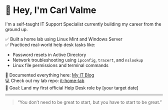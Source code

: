 # 👋 Hey, I'm Carl Valme

I'm a self-taught IT Support Specialist currently building my career from the ground up.

✅ Built a home lab using Linux Mint and Windows Server  
✅ Practiced real-world help desk tasks like:  
- Password resets in Active Directory  
- Network troubleshooting using `ipconfig`, `tracert`, and `nslookup`  
- Linux file permissions and terminal commands  

📘 Documented everything here: [My IT Blog](https://carlvalme.wordpress.com)  
💻 Check out my lab repo: [it-home-lab](https://github.com/YOUR-USERNAME/it-home-lab)  
🎯 Goal: Land my first official Help Desk role by [your target date]

---

> “You don’t need to be great to start, but you have to start to be great.”

